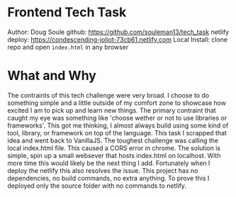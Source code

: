 # Frontend Tech Task
Author: Doug Soule
github: https://github.com/souleman13/tech_task
netlify deploy: https://condescending-joliot-73cb61.netlify.com
Local Install: clone repo and open `index.html` in any browser
# What and Why

The contraints of this tech challenge were very broad. I choose to do something simple and a little
outside of my comfort zone to showcase how excited I am to pick up and learn new things. The primary contraint
that caught my eye was something like 'choose wether or not to use libraries or frameworks'. This got me thinking,
I almost always build using some kind of tool, library, or framework on top of the language. This task I scrapped that idea
and went back to VanillaJS. The toughest challenge was calling the local index.html file. This caused a CORS error in chrome. The solution is simple, spin up a small websever that hosts index.html on localhost. With more time this would likely be the next thing I add. Fortunately when I deploy the netlify this also resolves the issue. This project has no dependencies, no build commands, no extra anything. To prove this I deployed
only the source folder with no commands to netlify.